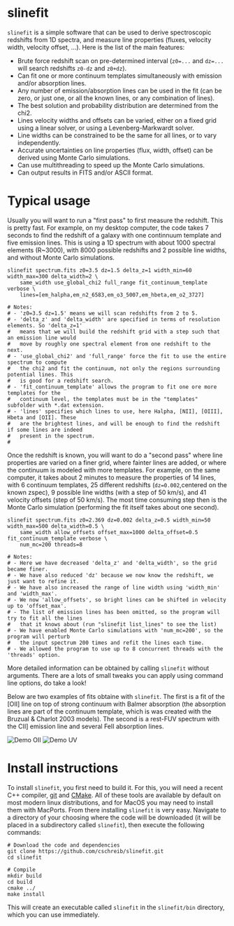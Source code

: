 # slinefit

```slinefit``` is a simple software that can be used to derive spectroscopic redshifts from 1D spectra, and measure line properties (fluxes, velocity width, velocity offset, ...). Here is the list of the main features:

* Brute force redshift scan on pre-determined interval (```z0=...``` and ```dz=...``` will search redshifts ```z0-dz``` and ```z0+dz```).
* Can fit one or more continuum templates simultaneously with emission and/or absorption lines.
* Any number of emission/absorption lines can be used in the fit (can be zero, or just one, or all the known lines, or any combination of lines).
* The best solution and probability distribution are determined from the chi2.
* Lines velocity widths and offsets can be varied, either on a fixed grid using a linear solver, or using a Levenberg-Markwardt solver.
* Line widths can be constrained to be the same for all lines, or to vary independently.
* Accurate uncertainties on line properties (flux, width, offset) can be derived using Monte Carlo simulations.
* Can use multithreading to speed up the Monte Carlo simulations.
* Can output results in FITS and/or ASCII format.


# Typical usage

Usually you will want to run a "first pass" to first measure the redshift. This is pretty fast. For example, on my desktop computer, the code takes 7 seconds to find the redshift of a galaxy with one continnuum template and five emission lines. This is using a 1D spectrum with about 1000 spectral elements (R~3000), with 8000 possible redshifts and 2 possible line widths, and without Monte Carlo simulations.
```
slinefit spectrum.fits z0=3.5 dz=1.5 delta_z=1 width_min=60 width_max=300 delta_width=2 \
    same_width use_global_chi2 full_range fit_continuum_template verbose \
    lines=[em_halpha,em_n2_6583,em_o3_5007,em_hbeta,em_o2_3727]

# Notes:
# - 'z0=3.5 dz=1.5' means we will scan redshifts from 2 to 5.
# - 'delta_z' and 'delta_width' are specified in terms of resolution elements. So 'delta_z=1'
#   means that we will build the redshift grid with a step such that an emission line would
#   move by roughly one spectral element from one redshift to the next.
# - 'use_global_chi2' and 'full_range' force the fit to use the entire spectrum to compute
#   the chi2 and fit the continuum, not only the regions surrounding potential lines. This
#   is good for a redshift search.
# - 'fit_continuum_template' allows the program to fit one ore more templates for the
#   continuum level, the templates must be in the "templates" subfolder with *.dat extension.
# - 'lines' specifies which lines to use, here Halpha, [NII], [OIII], Hbeta and [OII]. These
#   are the brightest lines, and will be enough to find the redshift if some lines are indeed
#   present in the spectrum.
#
```

Once the redshift is known, you will want to do a "second pass" where line properties are varied on a finer grid, where fainter lines are added, or where the continuum is modeled with more templates. For example, on the same computer, it takes about 2 minutes to measure the properties of 14 lines, with 6 continuum templates, 25 different redshifts (```dz=0.002```,centered on the known zspec), 9 possible line widths (with a step of 50 km/s), and 41 velocity offsets (step of 50 km/s). The most time consuming step then is the Monte Carlo simulation (performing the fit itself takes about one second).
```
slinefit spectrum.fits z0=2.369 dz=0.002 delta_z=0.5 width_min=50 width_max=500 delta_width=0.5 \
    same_width allow_offsets offset_max=1000 delta_offset=0.5 fit_continuum_template verbose \
    num_mc=200 threads=8

# Notes:
# - Here we have decreased 'delta_z' and 'delta_width', so the grid became finer.
# - We have also reduced 'dz' because we now know the redshift, we just want to refine it.
# - We have also increased the range of line width using 'width_min' and 'width_max'.
# - We now 'allow_offsets', so bright lines can be shifted in velocity up to 'offset_max'.
# - The list of emission lines has been omitted, so the program will try to fit all the lines
#   that it knows about (run "slinefit list_lines" to see the list)
# - We have enabled Monte Carlo simulations with 'num_mc=200', so the program will perturb
#   the input spectrum 200 times and refit the lines each time.
# - We allowed the program to use up to 8 concurrent threads with the 'threads' option.
```

More detailed information can be obtained by calling ```slinefit``` without arguments. There are a lots of small tweaks you can apply using command line options, do take a look!

Below are two examples of fits obtaine with ```slinefit```. The first is a fit of the [OII] line on top of strong continuum with Balmer absorption (the absorption lines are part of the continuum template, which is was created with the Bruzual & Charlot 2003 models). The second is a rest-FUV spectrum with the CII] emission line and several FeII absorption lines.

![Demo OII](demo_oii.png) ![Demo UV](demo_uv.png)

# Install instructions

To install ```slinefit```, you first need to build it. For this, you will need a recent C++ compiler, [git](https://git-scm.com/) and [CMake](https://cmake.org/). All of these tools are available by default on most modern linux distributions, and for MacOS you may need to install them with MacPorts. From there installing ```slinefit``` is very easy. Navigate to a directory of your choosing where the code will be downloaded (it will be placed in a subdirectory called ```slinefit```), then execute the following commands:
```
# Download the code and dependencies
git clone https://github.com/cschreib/slinefit.git
cd slinefit

# Compile
mkdir build
cd build
cmake ../
make install
```

This will create an executable called ```slinefit``` in the ```slinefit/bin``` directory, which you can use immediately.
